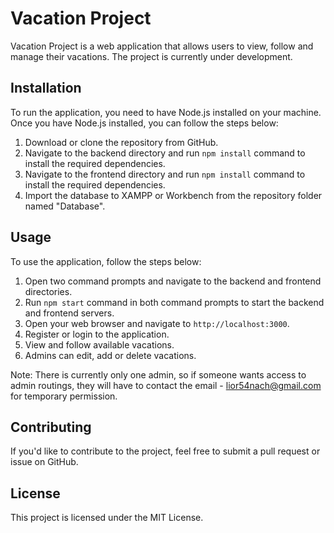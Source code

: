 # Vacation Project

Vacation Project is a web application that allows users to view, follow and manage their vacations. The project is currently under development.

## Installation

To run the application, you need to have Node.js installed on your machine. Once you have Node.js installed, you can follow the steps below:

1. Download or clone the repository from GitHub.
2. Navigate to the backend directory and run `npm install` command to install the required dependencies.
3. Navigate to the frontend directory and run `npm install` command to install the required dependencies.
4. Import the database to XAMPP or Workbench from the repository folder named "Database".

## Usage

To use the application, follow the steps below:

1. Open two command prompts and navigate to the backend and frontend directories.
2. Run `npm start` command in both command prompts to start the backend and frontend servers.
3. Open your web browser and navigate to `http://localhost:3000`.
4. Register or login to the application.
5. View and follow available vacations.
6. Admins can edit, add or delete vacations.

Note: There is currently only one admin, so if someone wants access to admin routings, they will have to contact the email - lior54nach@gmail.com for temporary permission.

## Contributing

If you'd like to contribute to the project, feel free to submit a pull request or issue on GitHub.

## License

This project is licensed under the MIT License.
